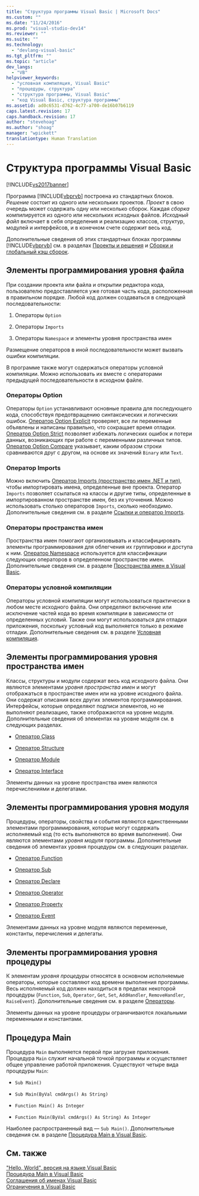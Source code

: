 ```yaml
---
title: "Структура программы Visual Basic | Microsoft Docs"
ms.custom: ""
ms.date: "11/24/2016"
ms.prod: "visual-studio-dev14"
ms.reviewer: ""
ms.suite: ""
ms.technology: 
  - "devlang-visual-basic"
ms.tgt_pltfrm: ""
ms.topic: "article"
dev_langs: 
  - "VB"
helpviewer_keywords: 
  - "условная компиляция, Visual Basic"
  - "процедуры, структура"
  - "структура программы, Visual Basic"
  - "код Visual Basic, структура программы"
ms.assetid: ad0c6531-d762-4c77-a700-de16b07b6119
caps.latest.revision: 17
caps.handback.revision: 17
author: "stevehoag"
ms.author: "shoag"
manager: "wpickett"
translationtype: Human Translation
---
```

# Структура программы Visual Basic
[!INCLUDE[vs2017banner](../../../csharp/includes/vs2017banner.md)]

Программа [!INCLUDE[vbprvb](../../../csharp/programming-guide/concepts/linq/includes/vbprvb_md.md)] построена из стандартных блоков.  *Решение* состоит из одного или нескольких проектов.  *Проект* в свою очередь может содержать одну или несколько сборок.  Каждая *сборка* компилируется из одного или нескольких исходных файлов.  *Исходный файл* включает в себя определения и реализацию классов, структур, модулей и интерфейсов, и в конечном счете содержит весь код.  
  
 Дополнительные сведения об этих стандартных блоках программы [!INCLUDE[vbprvb](../../../csharp/programming-guide/concepts/linq/includes/vbprvb_md.md)] см. в разделах [Проекты и решения](/visual-studio/ide/solutions-and-projects-in-visual-studio) и [Сборки и глобальный кэш сборок](../Topic/Assemblies%20and%20the%20Global%20Assembly%20Cache%20\(C%23%20and%20Visual%20Basic\).md).  
  
## Элементы программирования уровня файла  
 При создании проекта или файла и открытии редактора кода, пользователю предоставляется уже готовая часть кода, расположенная в правильном порядке.  Любой код должен создаваться в следующей последовательности:  
  
1.  Операторы `Option`  
  
2.  Операторы `Imports`  
  
3.  Операторы `Namespace` и элементы уровня пространства имен  
  
 Размещение операторов в иной последовательности может вызвать ошибки компиляции.  
  
 В программе также могут содержаться операторы условной компиляции.  Можно использовать их вместе с операторами предыдущей последовательности в исходном файле.  
  
### Операторы Option  
 Операторы `Option` устанавливают основные правила для последующего кода, способствуя предотвращению синтаксических и логических ошибок.  [Оператор Option Explicit](../../../visual-basic/language-reference/statements/option-explicit-statement.md) проверяет, все ли переменные объявлены и написаны правильно, что сокращает время отладки.  [Оператор Option Strict](../../../visual-basic/language-reference/statements/option-strict-statement.md) позволяет избежать логических ошибок и потери данных, возникающих при работе с переменными различных типов.  [Оператор Option Compare](../../../visual-basic/language-reference/statements/option-compare-statement.md) указывает, каким образом строки сравниваются друг с другом, на основе их значений `Binary` или `Text`.  
  
### Оператор Imports  
 Можно включить [Оператор Imports \(пространство имен .NET и тип\)](../../../visual-basic/language-reference/statements/imports-statement-net-namespace-and-type.md), чтобы импортировать имена, определенные вне проекта.  Оператор `Imports` позволяет ссылаться на классы и другие типы, определенные в импортированном пространстве имен, без их уточнения.  Можно использовать столько операторов `Imports`, сколько необходимо.  Дополнительные сведения см. в разделе [Ссылки и оператор Imports](../../../visual-basic/programming-guide/program-structure/references-and-the-imports-statement.md).  
  
### Операторы пространства имен  
 Пространства имен помогают организовывать и классифицировать элементы программирования для облегчения их группировки и доступа к ним.  [Оператор Namespace](../../../visual-basic/language-reference/statements/namespace-statement.md) используется для классификации следующих операторов в определенном пространстве имен.  Дополнительные сведения см. в разделе [Пространства имен в Visual Basic](../../../visual-basic/programming-guide/program-structure/namespaces.md).  
  
### Операторы условной компиляции  
 Операторы условной компиляции могут использоваться практически в любом месте исходного файла.  Они определяют включение или исключение частей кода во время компиляции в зависимости от определенных условий.  Также они могут использоваться для отладки приложения, поскольку условный код выполняется только в режиме отладки.  Дополнительные сведения см. в разделе [Условная компиляция](../../../visual-basic/programming-guide/program-structure/conditional-compilation.md).  
  
## Элементы программирования уровня пространства имен  
 Классы, структуры и модули содержат весь код исходного файла.  Они являются элементами *уровня пространства имен* и могут отображаться в пространстве имен или на уровне исходного файла.  Они содержат описания всех других элементов программирования.  Интерфейсы, которые определяют подписи элементов, но не выполняют реализацию, также отображаются на уровне модуля.  Дополнительные сведения об элементах на уровне модуля см. в следующих разделах.  
  
-   [Оператор Class](../../../visual-basic/language-reference/statements/class-statement.md)  
  
-   [Оператор Structure](../../../visual-basic/language-reference/statements/structure-statement.md)  
  
-   [Оператор Module](../../../visual-basic/language-reference/statements/module-statement.md)  
  
-   [Оператор Interface](../../../visual-basic/language-reference/statements/interface-statement.md)  
  
 Элементы данных на уровне пространства имен являются перечислениями и делегатами.  
  
## Элементы программирования уровня модуля  
 Процедуры, операторы, свойства и события являются единственными элементами программирования, которые могут содержать исполняемый код \(то есть выполняются во время выполнения\).  Они являются элементами *уровня модуля* программы.  Дополнительные сведения об элементах уровня процедуры см. в следующих разделах.  
  
-   [Оператор Function](../../../visual-basic/language-reference/statements/function-statement.md)  
  
-   [Оператор Sub](../../../visual-basic/language-reference/statements/sub-statement.md)  
  
-   [Оператор Declare](../../../visual-basic/language-reference/statements/declare-statement.md)  
  
-   [Оператор Operator](../../../visual-basic/language-reference/statements/operator-statement.md)  
  
-   [Оператор Property](../../../visual-basic/language-reference/statements/property-statement.md)  
  
-   [Оператор Event](../../../visual-basic/language-reference/statements/event-statement.md)  
  
 Элементами данных на уровне модуля являются переменные, константы, перечисления и делегаты.  
  
## Элементы программирования уровня процедуры  
 К элементам *уровня процедуры* относятся в основном исполняемые операторы, которые составляют код времени выполнения программы.  Весь исполняемый код должен находиться в пределах некоторой процедуры \(`Function`, `Sub`, `Operator`, `Get`, `Set`, `AddHandler`, `RemoveHandler`, `RaiseEvent`\).  Дополнительные сведения см. в разделе [Операторы](../../../visual-basic/programming-guide/language-features/statements.md).  
  
 Элементы данных на уровне процедуры ограничиваются локальными переменными и константами.  
  
## Процедура Main  
 Процедура `Main` выполняется первой при загрузке приложения.  Процедура `Main` служит начальной точкой программы и осуществляет общее управление работой приложения.  Существуют четыре вида процедуры `Main`:  
  
-   `Sub Main()`  
  
-   `Sub Main(ByVal cmdArgs() As String)`  
  
-   `Function Main() As Integer`  
  
-   `Function Main(ByVal cmdArgs() As String) As Integer`  
  
 Наиболее распространенный вид — `Sub Main()`.  Дополнительные сведения см. в разделе [Процедура Main в Visual Basic](../../../visual-basic/programming-guide/program-structure/main-procedure.md).  
  
## См. также  
 ["Hello, World", версия на языке Visual Basic](http://msdn.microsoft.com/ru-ru/9d030b60-e148-4366-a462-69532f02294c)   
 [Процедура Main в Visual Basic](../../../visual-basic/programming-guide/program-structure/main-procedure.md)   
 [Соглашения об именах Visual Basic](../../../visual-basic/programming-guide/program-structure/naming-conventions.md)   
 [Ограничения в Visual Basic](../../../visual-basic/programming-guide/program-structure/limitations.md)